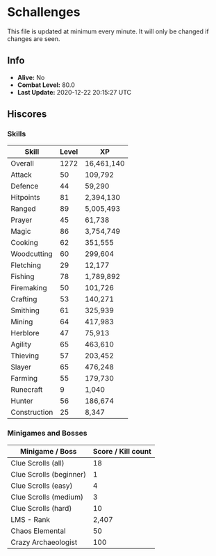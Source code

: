 # Schallenges

This file is updated at minimum every minute. It will only be changed if changes are seen.

## Info

 - **Alive:** No
 - **Combat Level:** 80.0
 - **Last Update:** 2020-12-22 20:15:27 UTC

## Hiscores

### Skills

| Skill | Level | XP |
|--|--|--|
| Overall | 1272 | 16,461,140 |
| Attack | 50 | 109,792 |
| Defence | 44 | 59,290 |
| Hitpoints | 81 | 2,394,130 |
| Ranged | 89 | 5,005,493 |
| Prayer | 45 | 61,738 |
| Magic | 86 | 3,754,749 |
| Cooking | 62 | 351,555 |
| Woodcutting | 60 | 299,604 |
| Fletching | 29 | 12,177 |
| Fishing | 78 | 1,789,892 |
| Firemaking | 50 | 101,726 |
| Crafting | 53 | 140,271 |
| Smithing | 61 | 325,939 |
| Mining | 64 | 417,983 |
| Herblore | 47 | 75,913 |
| Agility | 65 | 463,610 |
| Thieving | 57 | 203,452 |
| Slayer | 65 | 476,248 |
| Farming | 55 | 179,730 |
| Runecraft | 9 | 1,040 |
| Hunter | 56 | 186,674 |
| Construction | 25 | 8,347 |

### Minigames and Bosses

| Minigame / Boss | Score / Kill count |
|--|--|
| Clue Scrolls (all) | 18 |
| Clue Scrolls (beginner) | 1 |
| Clue Scrolls (easy) | 4 |
| Clue Scrolls (medium) | 3 |
| Clue Scrolls (hard) | 10 |
| LMS - Rank | 2,407 |
| Chaos Elemental | 50 |
| Crazy Archaeologist | 100 |
